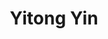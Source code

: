 ---
# Display name
title: Yitong Yin

# Is this the primary user of the site?
superuser: false

# Role/position/tagline
role: Professor 

# Organizations/Affiliations to show in About widget
organizations:
  - name: Theory Group, Nanjing University
    url: http://tcs.nju.edu.cn/

# Short bio (displayed in user profile at end of posts)
bio: I am a professor in the Theory Group in the Department of Computer Science and Technology at Nanjing University. I am interested in Theoretical Computer Science.




social:
  - icon: graduation-cap
    icon_pack: fas
    link: https://scholar.google.com/citations?user=IV49eb4AAAAJ&hl=en&oi=sra
  - icon: link
    icon_pack: fas
    link: http://tcs.nju.edu.cn/yinyt/

# Link to a PDF of your resume/CV.
# To use: copy your resume to `static/uploads/resume.pdf`, enable `ai` icons in `params.toml`,
# and uncomment the lines below.
# - icon: cv
#   icon_pack: ai
#   link: uploads/resume.pdf

# Enter email to display Gravatar (if Gravatar enabled in Config)
email: ''

# Highlight the author in author lists? (true/false)
highlight_name: false
---